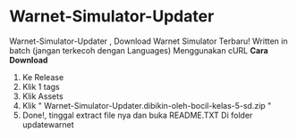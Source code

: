 # Warnet-Simulator-Updater
Warnet-Simulator-Updater , Download Warnet Simulator Terbaru!
Written in batch (jangan terkecoh dengan Languages)
Menggunakan cURL
**Cara Download** 
 1. Ke Release
 2. Klik 1 tags
 3. Klik Assets
 4. Klik " Warnet-Simulator-Updater.dibikin-oleh-bocil-kelas-5-sd.zip "
 5. Done!, tinggal extract file nya dan buka README.TXT Di folder updatewarnet 
